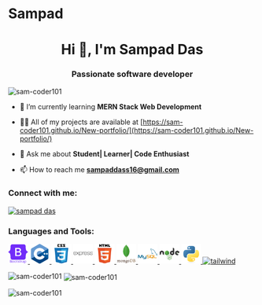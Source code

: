 # Sampad
<h1 align="center">Hi 👋, I'm Sampad Das</h1>
<h3 align="center">Passionate software developer</h3>

<p align="left"> <img src="https://komarev.com/ghpvc/?username=sam-coder101&label=Profile%20views&color=0e75b6&style=flat" alt="sam-coder101" /> </p>

- 🌱 I’m currently learning **MERN Stack Web Development**

- 👨‍💻 All of my projects are available at [https://sam-coder101.github.io/New-portfolio/](https://sam-coder101.github.io/New-portfolio/)
- 💬 Ask me about **Student| Learner| Code Enthusiast**

- 📫 How to reach me **sampaddass16@gmail.com**

<h3 align="left">Connect with me:</h3>
<p align="left">
<a href="https://linkedin.com/in/sampad das" target="blank"><img align="center" src="https://raw.githubusercontent.com/rahuldkjain/github-profile-readme-generator/master/src/images/icons/Social/linked-in-alt.svg" alt="sampad das" height="30" width="40" /></a>
</p>

<h3 align="left">Languages and Tools:</h3>
<p align="left"> <a href="https://getbootstrap.com" target="_blank" rel="noreferrer"> <img src="https://raw.githubusercontent.com/devicons/devicon/master/icons/bootstrap/bootstrap-plain-wordmark.svg" alt="bootstrap" width="40" height="40"/> </a> <a href="https://www.w3schools.com/cpp/" target="_blank" rel="noreferrer"> <img src="https://raw.githubusercontent.com/devicons/devicon/master/icons/cplusplus/cplusplus-original.svg" alt="cplusplus" width="40" height="40"/> </a> <a href="https://www.w3schools.com/css/" target="_blank" rel="noreferrer"> <img src="https://raw.githubusercontent.com/devicons/devicon/master/icons/css3/css3-original-wordmark.svg" alt="css3" width="40" height="40"/> </a> <a href="https://expressjs.com" target="_blank" rel="noreferrer"> <img src="https://raw.githubusercontent.com/devicons/devicon/master/icons/express/express-original-wordmark.svg" alt="express" width="40" height="40"/> </a> <a href="https://www.w3.org/html/" target="_blank" rel="noreferrer"> <img src="https://raw.githubusercontent.com/devicons/devicon/master/icons/html5/html5-original-wordmark.svg" alt="html5" width="40" height="40"/> </a> <a href="https://www.mongodb.com/" target="_blank" rel="noreferrer"> <img src="https://raw.githubusercontent.com/devicons/devicon/master/icons/mongodb/mongodb-original-wordmark.svg" alt="mongodb" width="40" height="40"/> </a> <a href="https://www.mysql.com/" target="_blank" rel="noreferrer"> <img src="https://raw.githubusercontent.com/devicons/devicon/master/icons/mysql/mysql-original-wordmark.svg" alt="mysql" width="40" height="40"/> </a> <a href="https://nodejs.org" target="_blank" rel="noreferrer"> <img src="https://raw.githubusercontent.com/devicons/devicon/master/icons/nodejs/nodejs-original-wordmark.svg" alt="nodejs" width="40" height="40"/> </a> <a href="https://www.python.org" target="_blank" rel="noreferrer"> <img src="https://raw.githubusercontent.com/devicons/devicon/master/icons/python/python-original.svg" alt="python" width="40" height="40"/> </a> <a href="https://tailwindcss.com/" target="_blank" rel="noreferrer"> <img src="https://www.vectorlogo.zone/logos/tailwindcss/tailwindcss-icon.svg" alt="tailwind" width="40" height="40"/> </a> </p>

<p><img align="left" src="https://github-readme-stats.vercel.app/api/top-langs?username=sam-coder101&show_icons=true&locale=en&layout=compact" alt="sam-coder101" /></p>

<p>&nbsp;<img align="center" src="https://github-readme-stats.vercel.app/api?username=sam-coder101&show_icons=true&locale=en" alt="sam-coder101" /></p>

<p><img align="center" src="https://github-readme-streak-stats.herokuapp.com/?user=sam-coder101&" alt="sam-coder101" /></p>
